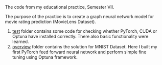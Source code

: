 The code from my educational practice, Semester VII.

The purpose of the practice is to create a graph neural network model for movie rating prediction (MovieLens Dataset).

1. [test](/test) folder contains some code for checking whether PyTorch, CUDA or Optuna have installed correctly. There also basic functionality were learned.
2. [overview](/overview) folder contains the solution for MNIST Dataset. Here I built my first PyTorch feed forward neural network and perform simple fine tuning using Optuna framework.
